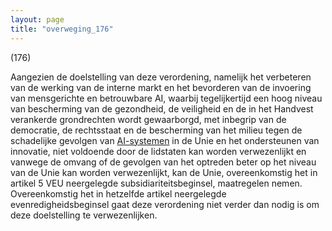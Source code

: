 ```yaml
---
layout: page
title: "overweging_176"
---
```


(176)

Aangezien de doelstelling van deze verordening, namelijk het verbeteren van de werking van de interne markt en het bevorderen van de invoering van mensgerichte en betrouwbare AI, waarbij tegelijkertijd een hoog niveau van bescherming van de gezondheid, de veiligheid en de in het Handvest verankerde grondrechten wordt gewaarborgd, met inbegrip van de democratie, de rechtsstaat en de bescherming van het milieu tegen de schadelijke gevolgen van [AI-systemen](a3.md#^ai-systeem) in de Unie en het ondersteunen van innovatie, niet voldoende door de lidstaten kan worden verwezenlijkt en vanwege de omvang of de gevolgen van het optreden beter op het niveau van de Unie kan worden verwezenlijkt, kan de Unie, overeenkomstig het in artikel 5 VEU neergelegde subsidiariteitsbeginsel, maatregelen nemen. Overeenkomstig het in hetzelfde artikel neergelegde evenredigheidsbeginsel gaat deze verordening niet verder dan nodig is om deze doelstelling te verwezenlijken.